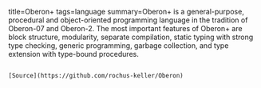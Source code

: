 title=Oberon+
tags=language
summary=Oberon+ is a general-purpose, procedural and object-oriented programming language in the tradition of Oberon-07 and Oberon-2. The most important features of Oberon+ are block structure, modularity, separate compilation, static typing with strong type checking, generic programming, garbage collection, and type extension with type-bound procedures.
~~~~~~

[Source](https://github.com/rochus-keller/Oberon)

